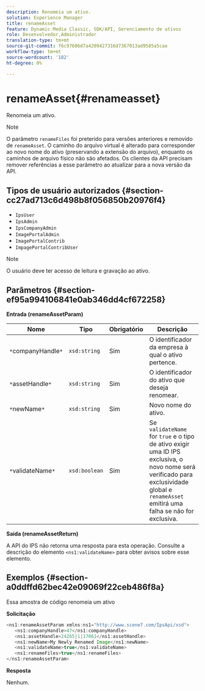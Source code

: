 ```yaml
---
description: Renomeia um ativo.
solution: Experience Manager
title: renameAsset
feature: Dynamic Media Classic, SDK/API, Gerenciamento de ativos
role: Desenvolvedor,Administrador
translation-type: tm+mt
source-git-commit: f6c97606d7a4209427316d7367013ad9585a5cae
workflow-type: tm+mt
source-wordcount: '182'
ht-degree: 0%

---
```



# renameAsset{#renameasset}

Renomeia um ativo.

>[!NOTE]
>
>O parâmetro `renameFiles` foi preterido para versões anteriores e removido de `renameAsset`. O caminho do arquivo virtual é alterado para corresponder ao novo nome do ativo (preservando a extensão do arquivo), enquanto os caminhos de arquivo físico não são afetados. Os clientes da API precisam remover referências a esse parâmetro ao atualizar para a nova versão da API.

## Tipos de usuário autorizados {#section-cc27ad713c6d498b8f056850b20976f4}

* `IpsUser`
* `IpsAdmin`
* `IpsCompanyAdmin`
* `ImagePortalAdmin`
* `ImagePortalContrib`
* `ImpagePortalContribUser`

>[!NOTE]
>
>O usuário deve ter acesso de leitura e gravação ao ativo.

## Parâmetros {#section-ef95a994106841e0ab346dd4cf672258}

**Entrada (renameAssetParam)**

| Nome | Tipo | Obrigatório | Descrição |
|---|---|---|---|
| `*`companyHandle`*` | `xsd:string` | Sim | O identificador da empresa à qual o ativo pertence. |
| `*`assetHandle`*` | `xsd:string` | Sim | O identificador do ativo que deseja renomear. |
| `*`newName`*` | `xsd:string` | Sim | Novo nome do ativo. |
| `*`validateName`*` | `xsd:boolean` | Sim | Se `validateName` for `true` e o tipo de ativo exigir uma ID IPS exclusiva, o novo nome será verificado para exclusividade global e `renameAsset` emitirá uma falha se não for exclusiva. |

**Saída (renameAssetReturn)**

A API do IPS não retorna uma resposta para esta operação. Consulte a descrição do elemento `<ns1:validateName>` para obter avisos sobre esse elemento.

## Exemplos {#section-a0ddffd62bec42e09069f22ceb486f8a}

Essa amostra de código renomeia um ativo

**Solicitação**

```java
<ns1:renameAssetParam xmlns:ns1="http://www.scene7.com/IpsApi/xsd">
   <ns1:companyHandle>47</ns1:companyHandle>
   <ns1:assetHandle>24265|1|17061</ns1:assetHandle>
   <ns1:newName>My Newly Renamed Image</ns1:newName>
   <ns1:validateName>true</ns1:validateName>
   <ns1:renameFiles>true</ns1:renameFiles>
</ns1:renameAssetParam>
```

**Resposta**

Nenhum.
